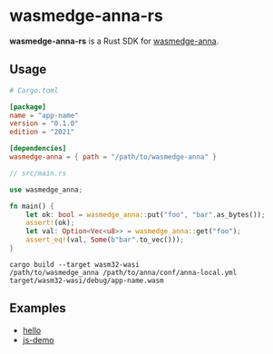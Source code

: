 # wasmedge-anna-rs

**wasmedge-anna-rs** is a Rust SDK for [wasmedge-anna](https://github.com/second-state/wasmedge-anna).

## Usage

```toml
# Cargo.toml

[package]
name = "app-name"
version = "0.1.0"
edition = "2021"

[dependencies]
wasmedge-anna = { path = "/path/to/wasmedge-anna" }
```

```rust
// src/main.rs

use wasmedge_anna;

fn main() {
    let ok: bool = wasmedge_anna::put("foo", "bar".as_bytes());
    assert!(ok);
    let val: Option<Vec<u8>> = wasmedge_anna::get("foo");
    assert_eq!(val, Some(b"bar".to_vec()));
}
```

```shell
cargo build --target wasm32-wasi
/path/to/wasmedge_anna /path/to/anna/conf/anna-local.yml target/wasm32-wasi/debug/app-name.wasm
```

## Examples

- [hello](examples/hello)
- [js-demo](examples/js-demo)
